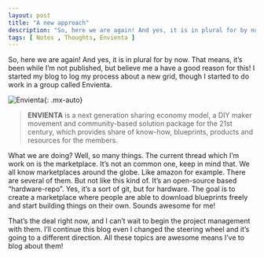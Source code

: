 ```yaml
---
layout: post
title: "A new approach" 
description: "So, here we are again! And yes, it is in plural for by now"
tags: [ Notes , Thoughts, Envienta ]
---
```


So, here we are again! And yes, it is in plural for by now. That means, it’s been while I’m not published, but believe me a have a good reason for this! I started my blog to log my process about a new grid, though I started to do work in a group called Envienta.

![Envienta](https://proxy.duckduckgo.com/iu/?u=http%3A%2F%2Fhu.envienta.net%2Fwp-content%2Fuploads%2F2016%2F02%2Fenvienta_planet.jpg&f=1){: .mx-auto}

> **ENVIENTA** is a next generation sharing economy model, a DIY maker movement and community-based solution package for the 21st century, which provides share of know-how, blueprints, products and resources for the members.

What we are doing? Well, so many things. The current thread which I’m work on is the marketplace. It’s not an common one, keep in mind that. We all know marketplaces around the globe. Like amazon for example. There are several of them. But not like this kind of. It’s an open-source based “hardware-repo”. Yes, it’s a sort of git, but for hardware. The goal is to create a marketplace where people are able to download blueprints freely and start building things on their own. Sounds awesome for me!

That’s the deal right now, and I can’t wait to begin the project management with them. I’ll continue this blog even I changed the steering wheel and it’s going to a different direction. All these topics are awesome means I’ve to blog about them!